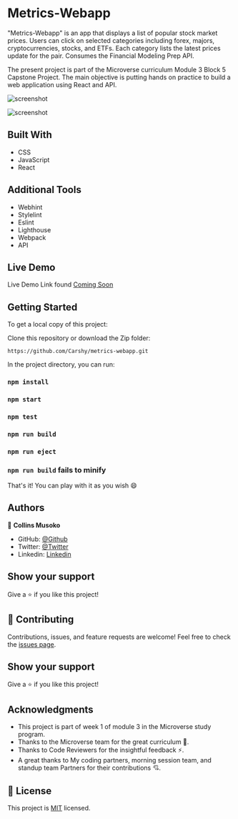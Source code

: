 # Metrics-Webapp

"Metrics-Webapp" is an app that displays a list of popular stock market prices. Users can click on selected categories including forex, majors, cryptocurrencies, stocks, and ETFs. Each category lists the latest prices update for the pair. Consumes the Financial Modeling Prep API.

The present project is part of the Microverse curriculum Module 3 Block 5 Capstone Project. The main objective is putting hands on practice to build a web application using React and API.

![screenshot](img/photo2.PNG)

![screenshot](img/photo3.PNG)

## Built With

- CSS
- JavaScript
- React

## Additional Tools

- Webhint
- Stylelint
- Eslint
- Lighthouse
- Webpack
- API

## Live Demo 

Live Demo Link found [Coming Soon]()

## Getting Started

To get a local copy of this project:

Clone this repository or download the Zip folder:
```
https://github.com/Carshy/metrics-webapp.git
```
 
In the project directory, you can run:

### `npm install`

### `npm start`

### `npm test`

### `npm run build`

### `npm run eject`

### `npm run build` fails to minify

That's it! You can play with it as you wish :smile:

## Authors

👤 **Collins Musoko**

- GitHub: [@Github](https://github.com/Carshy)
- Twitter: [@Twitter](https://twitter.com/CarshyCollins)
- Linkedin: [Linkedin](https://www.linkedin.com/in/collins-musoko-864881120/)

## Show your support

Give a ⭐️ if you like this project!

## 🤝 Contributing

Contributions, issues, and feature requests are welcome!
Feel free to check the [issues page](https://github.com/Carshy/metrics-webapp/issues).

## Show your support

Give a ⭐️ if you like this project!

## Acknowledgments

- This project is part of week 1 of module 3 in the Microverse study program.
- Thanks to the Microverse team for the great curriculum 🙌.
- Thanks to Code Reviewers for the insightful feedback ⚡.
- A great thanks to My coding partners, morning session team, and standup team Partners for their contributions 💘.

## 📝 License

This project is [MIT](https://github.com/Carshy/readme-template/blob/master/MIT.md) licensed.
